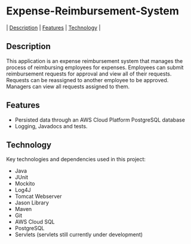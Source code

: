 # Expense-Reimbursement-System


| [Description](#description) | [Features](#features) | [Technology](#technology) | 

## Description

This application is an expense reimbursement system that manages the process of reimbursing employees for expenses. Employees can submit reimbursement requests for approval and view all of their requests. Requests can be reassigned to another employee to be approved. Managers can view all requests assigned to them. 

## Features

- Persisted data through an AWS Cloud Platform PostgreSQL database
- Logging, Javadocs and tests.

## Technology

Key technologies and dependencies used in this project:
- Java
- JUnit
- Mockito
- Log4J
- Tomcat Webserver
- Jason Library
- Maven
- Git
- AWS Cloud SQL
- PostgreSQL
- Servlets (servlets still currently under development)
